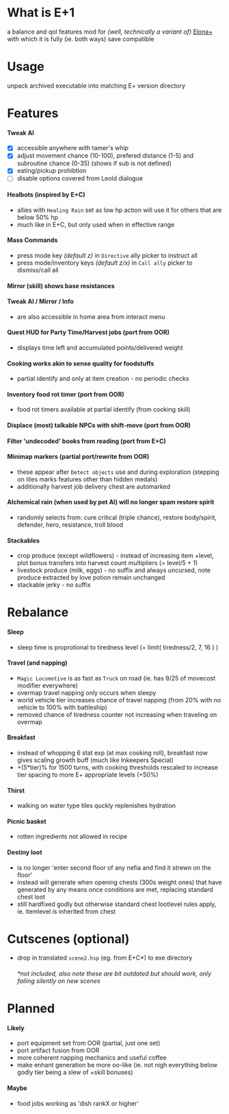 # What is E+1
 a balance and qol features mod for _(well, technically a variant of)_ [Elona+](http://wanwanplus.blog.fc2.com/blog-entry-38.html)
 with which it is fully (ie. both ways) save compatible

# Usage
 unpack archived executable into matching E+ version directory

# Features
 #### Tweak AI
  - [x] accessible anywhere with tamer's whip
  - [x] adjust movement chance (10-100), prefered distance (1-5) and subroutine chance (0-35) (shows if sub is not defined)
  - [x] eating/pickup prohibtion
  - [ ] disable options covered from Leold dialogue
 #### Healbots (inspired by E+C)
  * allies with `Healing Rain` set as low hp action will use it for others that are below 50% hp
  * much like in E+C, but only used when in effective range
 #### Mass Commands
  * press mode key _(default z)_ in `Directive` ally picker to instruct all
  * press mode/inventory keys _(default z/x)_ in `Call ally` picker to dismiss/call all
 #### Mirror (skill) shows base resistances
 #### Tweak AI / Mirror / Info
 * are also accessible in home area from interact menu
 #### Quest HUD for Party Time/Harvest jobs (port from OOR)
 * displays time left and accumulated points/delivered weight
 #### Cooking works akin to sense quality for foodstuffs
 * partial identify and only at item creation - no periodic checks
 #### Inventory food rot timer (port from OOR)
 * food rot timers available at partial identify (from cooking skill)
 #### Displace (most) talkable NPCs with shift-move (port from OOR)
 #### Filter 'undecoded' books from reading (port from E+C)
 #### Minimap markers (partial port/rewrite from OOR)
 * these appear after `Detect objects` use and during exploration (stepping on tiles marks features other than hidden medals)
 * additionally harvest job delivery chest are automarked
 #### Alchemical rain (when used by pet AI) will no longer spam restore spirit
 * randomly selects from: cure critical (triple chance), restore body/spirit, defender, hero, resistance, troll blood
 #### Stackables
 * crop produce (except wildflowers) - instead of increasing item +level, plot bonus transfers into harvest count multipliers (= level/5 + 1)
 * livestock produce (milk, eggs) - no suffix and always uncursed, note produce extracted by love potion remain unchanged
 * stackable jerky - no suffix
 
# Rebalance
 #### Sleep
  * sleep time is proprotional to tiredness level (= limit( tiredness/2, 7, 16 ) )
 #### Travel (and napping)
  * `Magic Locomotive` is as fast as `Truck` on road (ie. has 9/25 of movecost modifier everywhere)
  * overmap travel napping only occurs when sleepy
  * world vehicle tier increases chance of travel napping (from 20% with no vehicle to 100% with battleship)
  * removed chance of tiredness counter not increasing when traveling on overmap
 #### Breakfast
  * instead of whopping 6 stat exp (at max cooking roll), breakfast now gives scaling growth buff (much like Inkeepers Special)
  * +(5*tier)% for 1500 turns, with cooking thresholds rescaled to increase tier spacing to more E+ appropriate levels (+50%)
 #### Thirst
  * walking on water type tiles quckly replenishes hydration
 #### Picnic basket
  * rotten ingredients not allowed in recipe
 #### Destiny loot
  * is no longer 'enter second floor of any nefia and find it strewn on the floor'
  * instead will generate when opening chests (300s weight ones) that have generated by any means once conditions are met, replacing standard chest loot
  * still hardfixed godly but otherwise standard chest lootlevel rules apply, ie. itemlevel is inherited from chest

# Cutscenes (optional)
 * drop in translated `scene2.hsp` (eg. from E+C*) to exe directory
   ###### *not included, also note these are bit outdated but _should_ work, only failing silently on new scenes
  
# Planned
 #### Likely
 * port equipment set from OOR (partial, just one set)
 * port artifact fusion from OOR
 * more coherent napping mechanics and useful coffee
 * make enhant generation be more oo-like (ie. not nigh everything below godly tier being a slew of +skill bonuses)
#### Maybe
 * food jobs working as 'dish rankX or higher'

